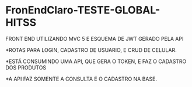 # FronEndClaro-TESTE-GLOBAL-HITSS

FRONT END UTILIZANDO MVC 5 E ESQUEMA DE JWT GERADO PELA API

*ROTAS PARA LOGIN, CADASTRO DE USUARIO, E CRUD DE CELULAR.

*ESTÁ CONSUMINDO UMA API, QUE GERA O TOKEN, E FAZ O CADASTRO DOS PRODUTOS


*A API FAZ SOMENTE A CONSULTA E O CADASTRO NA BASE.
